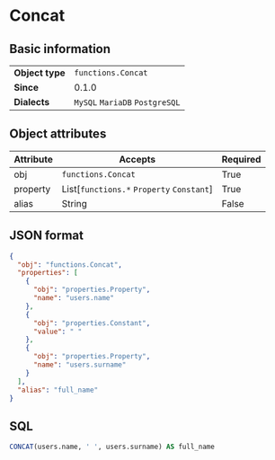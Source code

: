 # Concat

## Basic information

|                 |                                |
|-----------------|--------------------------------|
| **Object type** | `functions.Concat`             |
| **Since**       | 0.1.0                          |
| **Dialects**    | `MySQL` `MariaDB` `PostgreSQL` |

## Object attributes

| Attribute       | Accepts                                                  | Required |
|-----------------|----------------------------------------------------------|----------|
| obj             | `functions.Concat`                                       | True     |
| property        | List[`functions.*` `Property` `Constant`]                | True     |
| alias           | String                                                   | False    |

## JSON format

```json
{
  "obj": "functions.Concat",
  "properties": [
    {
      "obj": "properties.Property",
      "name": "users.name"
    },
    {
      "obj": "properties.Constant",
      "value": " "
    },
    {
      "obj": "properties.Property",
      "name": "users.surname"
    }
  ],
  "alias": "full_name"
}
```

## SQL

```sql
CONCAT(users.name, ' ', users.surname) AS full_name
```
